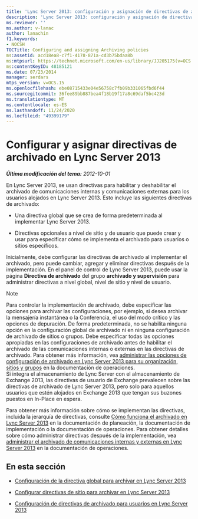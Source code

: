 ```yaml
---
title: 'Lync Server 2013: configuración y asignación de directivas de archivado'
description: 'Lync Server 2013: configuración y asignación de directivas de archivado.'
ms.reviewer: ''
ms.author: v-lanac
author: lanachin
f1.keywords:
- NOCSH
TOCTitle: Configuring and assigning Archiving policies
ms:assetid: acd18ea8-c7f1-4178-871a-cd3b75bdaa8b
ms:mtpsurl: https://technet.microsoft.com/en-us/library/JJ205175(v=OCS.15)
ms:contentKeyID: 48185121
ms.date: 07/23/2014
manager: serdars
mtps_version: v=OCS.15
ms.openlocfilehash: ebe08715433e04e56758c7fb09b331065fbd6f44
ms.sourcegitcommit: 36fee89bb887bea4f18b19f17a8c69daf5bc423d
ms.translationtype: MT
ms.contentlocale: es-ES
ms.lasthandoff: 11/24/2020
ms.locfileid: "49399179"
---
```

# <a name="configuring-and-assigning-archiving-policies-in-lync-server-2013"></a>Configurar y asignar directivas de archivado en Lync Server 2013

<div data-xmlns="http://www.w3.org/1999/xhtml">

<div class="topic" data-xmlns="http://www.w3.org/1999/xhtml" data-msxsl="urn:schemas-microsoft-com:xslt" data-cs="https://msdn.microsoft.com/">

<div data-asp="https://msdn2.microsoft.com/asp">



</div>

<div id="mainSection">

<div id="mainBody">

<span> </span>

_**Última modificación del tema:** 2012-10-01_

En Lync Server 2013, se usan directivas para habilitar y deshabilitar el archivado de comunicaciones internas y comunicaciones externas para los usuarios alojados en Lync Server 2013. Esto incluye las siguientes directivas de archivado:

  - Una directiva global que se crea de forma predeterminada al implementar Lync Server 2013.

  - Directivas opcionales a nivel de sitio y de usuario que puede crear y usar para especificar cómo se implementa el archivado para usuarios o sitios específicos.

Inicialmente, debe configurar las directivas de archivado al implementar el archivado, pero puede cambiar, agregar y eliminar directivas después de la implementación. En el panel de control de Lync Server 2013, puede usar la página **Directiva de archivado** del grupo **archivado y supervisión** para administrar directivas a nivel global, nivel de sitio y nivel de usuario.

<div>


> [!NOTE]  
> Para controlar la implementación de archivado, debe especificar las opciones para archivar las configuraciones, por ejemplo, si desea archivar la mensajería instantánea o la Conferencia, el uso del modo crítico y las opciones de depuración. De forma predeterminada, no se habilita ninguna opción en la configuración global de archivado ni en ninguna configuración de archivado de sitios o grupos. Debe especificar todas las opciones apropiadas en las configuraciones de archivado antes de habilitar el archivado de las comunicaciones internas o externas en las directivas de archivado. Para obtener más información, vea <A href="lync-server-2013-managing-archiving-configuration-options-for-your-organization-sites-and-pools.md">administrar las opciones de configuración de archivado en Lync Server 2013 para su organización, sitios y grupos</A> en la documentación de operaciones.<BR>Si integra el almacenamiento de Lync Server con el almacenamiento de Exchange 2013, las directivas de usuario de Exchange prevalecen sobre las directivas de archivado de Lync Server 2013, pero solo para aquellos usuarios que estén alojados en Exchange 2013 que tengan sus buzones puestos en In-Place en espera.



</div>

Para obtener más información sobre cómo se implementan las directivas, incluida la jerarquía de directivas, consulte [Cómo funciona el archivado en Lync Server 2013](lync-server-2013-how-archiving-works.md) en la documentación de planeación, la documentación de implementación o la documentación de operaciones. Para obtener detalles sobre cómo administrar directivas después de la implementación, vea [administrar el archivado de comunicaciones internas y externas en Lync Server 2013](lync-server-2013-managing-the-archiving-of-internal-and-external-communications.md) en la documentación de operaciones.

<div>

## <a name="in-this-section"></a>En esta sección

  - [Configuración de la directiva global para archivar en Lync Server 2013](lync-server-2013-configuring-the-global-policy-for-archiving.md)

  - [Configurar directivas de sitio para archivar en Lync Server 2013](lync-server-2013-setting-up-site-policies-for-archiving.md)

  - [Configuración de directivas de archivado para usuarios en Lync Server 2013](lync-server-2013-setting-up-archiving-policies-for-users.md)

</div>

</div>

<span> </span>

</div>

</div>

</div>

